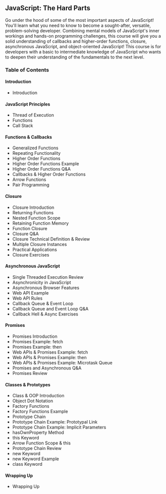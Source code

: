 ## JavaScript: The Hard Parts

Go under the hood of some of the most important aspects of JavaScript! You'll learn what you need to know to become a sought-after, versatile, problem-solving developer. Combining mental models of JavaScript's inner workings and hands-on programming challenges, this course will give you a solid understanding of callbacks and higher-order functions, closure, asynchronous JavaScript, and object-oriented JavaScript! This course is for developers with a basic to intermediate knowledge of JavaScript who wants to deepen their understanding of the fundamentals to the next level.

<!-- Course Website (https://static.frontendmasters.com/resources/2019-09-18-javascript-hard-parts-v2/javascript-hard-parts-v2.pdf) -->

### Table of Contents
#### Introduction
- Introduction

#### JavaScript Principles
- Thread of Execution
- Functions
- Call Stack

#### Functions & Callbacks
- Generalized Functions
- Repeating Functionality
- Higher Order Functions
- Higher Order Functions Example
- Higher Order Functions Q&A
- Callbacks & Higher Order Functions
- Arrow Functions
- Pair Programming

#### Closure
- Closure Introduction
- Returning Functions
- Nested Function Scope
- Retaining Function Memory
- Function Closure
- Closure Q&A
- Closure Technical Definition & Review
- Multiple Closure Instances
- Practical Applications
- Closure Exercises

#### Asynchronous JavaScript
- Single Threaded Execution Review
- Asynchronicity in JavaScript
- Asynchronous Browser Features
- Web API Example
- Web API Rules
- Callback Queue & Event Loop
- Callback Queue and Event Loop Q&A
- Callback Hell & Async Exercises

#### Promises
- Promises Introduction
- Promises Example: fetch
- Promises Example: then
- Web APIs & Promises Example: fetch
- Web APIs & Promises Example: then
- Web APIs & Promises Example: Microtask Queue
- Promises and Asynchronous Q&A
- Promises Review

#### Classes & Prototypes
- Class & OOP Introduction
- Object Dot Notation
- Factory Functions
- Factory Functions Example
- Prototype Chain
- Prototype Chain Example: Prototypal Link
- Prototype Chain Example: Implicit Parameters
- hasOwnProperty Method
- this Keyword
- Arrow Function Scope & this
- Prototype Chain Review
- new Keyword
- new Keyword Example
- class Keyword

#### Wrapping Up
- Wrapping Up

